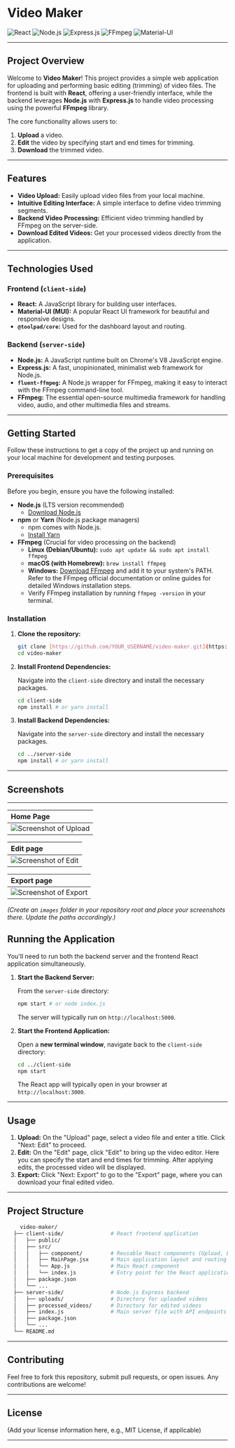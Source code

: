 # Video Maker

![React](https://img.shields.io/badge/React-61DAFB?style=for-the-badge&logo=react&logoColor=white)
![Node.js](https://img.shields.io/badge/Node.js-339933?style=for-the-badge&logo=node.js&logoColor=white)
![Express.js](https://img.shields.io/badge/Express.js-000000?style=for-the-badge&logo=express&logoColor=white)
![FFmpeg](https://img.shields.io/badge/FFmpeg-007800?style=for-the-badge&logo=ffmpeg&logoColor=white)
![Material-UI](https://img.shields.io/badge/Material--UI-007FFF?style=for-the-badge&logo=mui&logoColor=white)

---

## Project Overview

Welcome to **Video Maker**! This project provides a simple web application for uploading and performing basic editing (trimming) of video files. The frontend is built with **React**, offering a user-friendly interface, while the backend leverages **Node.js** with **Express.js** to handle video processing using the powerful **FFmpeg** library.

The core functionality allows users to:
1.  **Upload** a video.
2.  **Edit** the video by specifying start and end times for trimming.
3.  **Download** the trimmed video.

---

## Features

* **Video Upload:** Easily upload video files from your local machine.
* **Intuitive Editing Interface:** A simple interface to define video trimming segments.
* **Backend Video Processing:** Efficient video trimming handled by FFmpeg on the server-side.
* **Download Edited Videos:** Get your processed videos directly from the application.

---

## Technologies Used

### Frontend (`client-side`)

* **React:** A JavaScript library for building user interfaces.
* **Material-UI (MUI):** A popular React UI framework for beautiful and responsive designs.
* **`@toolpad/core`:** Used for the dashboard layout and routing.

### Backend (`server-side`)

* **Node.js:** A JavaScript runtime built on Chrome's V8 JavaScript engine.
* **Express.js:** A fast, unopinionated, minimalist web framework for Node.js.
* **`fluent-ffmpeg`:** A Node.js wrapper for FFmpeg, making it easy to interact with the FFmpeg command-line tool.
* **FFmpeg:** The essential open-source multimedia framework for handling video, audio, and other multimedia files and streams.

---

## Getting Started

Follow these instructions to get a copy of the project up and running on your local machine for development and testing purposes.

### Prerequisites

Before you begin, ensure you have the following installed:

* **Node.js** (LTS version recommended)
    * [Download Node.js](https://nodejs.org/en/download/)
* **npm** or **Yarn** (Node.js package managers)
    * npm comes with Node.js.
    * [Install Yarn](https://yarnpkg.com/getting-started/install)
* **FFmpeg** (Crucial for video processing on the backend)
    * **Linux (Debian/Ubuntu):** `sudo apt update && sudo apt install ffmpeg`
    * **macOS (with Homebrew):** `brew install ffmpeg`
    * **Windows:** [Download FFmpeg](https://ffmpeg.org/download.html) and add it to your system's PATH. Refer to the FFmpeg official documentation or online guides for detailed Windows installation steps.
    * Verify FFmpeg installation by running `ffmpeg -version` in your terminal.

### Installation

1.  **Clone the repository:**

    ```bash
    git clone [https://github.com/YOUR_USERNAME/video-maker.git](https://github.com/YOUR_USERNAME/video-maker.git)
    cd video-maker
    ```

2.  **Install Frontend Dependencies:**

    Navigate into the `client-side` directory and install the necessary packages.

    ```bash
    cd client-side
    npm install # or yarn install
    ```

3.  **Install Backend Dependencies:**

    Navigate into the `server-side` directory and install the necessary packages.

    ```bash
    cd ../server-side
    npm install # or yarn install
    ```

---

## Screenshots

---

| Home Page |
| :----------------------|
| ![Screenshot of Upload](https://raw.githubusercontent.com/Ulyk04/video-maker/main/screen1.jpeg) 

| Edit page |
| :----------- | 
| ![Screenshot of Edit](https://raw.githubusercontent.com/Ulyk04/video-maker/main/screen2.jpeg) 

| Export page |
| :---------- | 
| ![Screenshot of Export](https://raw.githubusercontent.com/Ulyk04/video-maker/main/screen3.jpeg) 

*(Create an `images` folder in your repository root and place your screenshots there. Update the paths accordingly.)*


## Running the Application

You'll need to run both the backend server and the frontend React application simultaneously.

1.  **Start the Backend Server:**

    From the `server-side` directory:

    ```bash
    npm start # or node index.js
    ```

    The server will typically run on `http://localhost:5000`.

2.  **Start the Frontend Application:**

    Open a **new terminal window**, navigate back to the `client-side` directory:

    ```bash
    cd ../client-side
    npm start
    ```

    The React app will typically open in your browser at `http://localhost:3000`.

---

## Usage

1.  **Upload:** On the "Upload" page, select a video file and enter a title. Click "Next: Edit" to proceed.
2.  **Edit:** On the "Edit" page, click "Edit" to bring up the video editor. Here you can specify the start and end times for trimming. After applying edits, the processed video will be displayed.
3.  **Export:** Click "Next: Export" to go to the "Export" page, where you can download your final edited video.

---

## Project Structure
  ``` bash
      video-maker/
    ├── client-side/               # React frontend application
    │   ├── public/
    │   ├── src/
    │   │   ├── component/         # Reusable React components (Upload, Edit, Export, VideoEditor)
    │   │   ├── MainPage.jsx       # Main application layout and routing
    │   │   └── App.js             # Main React component
    │   │   └── index.js           # Entry point for the React application
    │   ├── package.json
    │   └── ...
    ├── server-side/               # Node.js Express backend
    │   ├── uploads/               # Directory for uploaded videos
    │   ├── processed_videos/      # Directory for edited videos
    │   ├── index.js               # Main server file with API endpoints
    │   ├── package.json
    │   └── ...
    └── README.md
```
---

## Contributing

Feel free to fork this repository, submit pull requests, or open issues. Any contributions are welcome!

---

## License

(Add your license information here, e.g., MIT License, if applicable)

---

